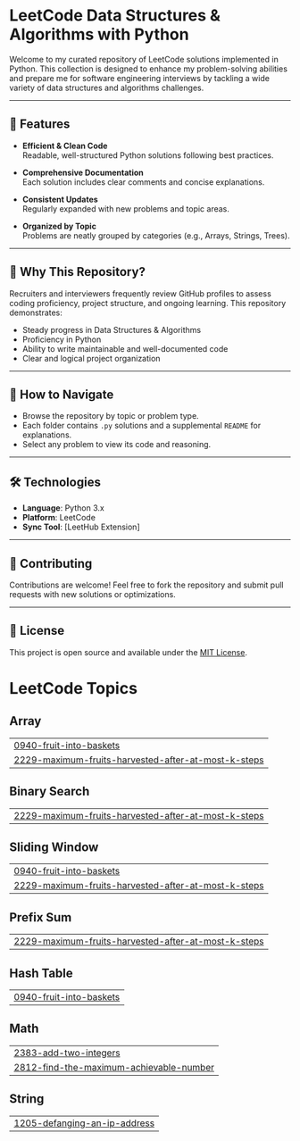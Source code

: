 # **LeetCode Data Structures & Algorithms with Python**

Welcome to my curated repository of LeetCode solutions implemented in Python. This collection is designed to enhance my problem-solving abilities and prepare me for software engineering interviews by tackling a wide variety of data structures and algorithms challenges.

---

## 🚀 Features

- **Efficient & Clean Code**  
  Readable, well-structured Python solutions following best practices.

- **Comprehensive Documentation**  
  Each solution includes clear comments and concise explanations.

- **Consistent Updates**  
  Regularly expanded with new problems and topic areas.

- **Organized by Topic**  
  Problems are neatly grouped by categories (e.g., Arrays, Strings, Trees).

---

## 🌟 Why This Repository?

Recruiters and interviewers frequently review GitHub profiles to assess coding proficiency, project structure, and ongoing learning. This repository demonstrates:

- Steady progress in Data Structures & Algorithms  
- Proficiency in Python  
- Ability to write maintainable and well-documented code  
- Clear and logical project organization

---

## 📝 How to Navigate

- Browse the repository by topic or problem type.
- Each folder contains `.py` solutions and a supplemental `README` for explanations.
- Select any problem to view its code and reasoning.

---

## 🛠️ Technologies

- **Language**: Python 3.x  
- **Platform**: LeetCode  
- **Sync Tool**: [LeetHub Extension]

---

## 🤝 Contributing

Contributions are welcome! Feel free to fork the repository and submit pull requests with new solutions or optimizations.

---

## 📄 License

This project is open source and available under the [MIT License](LICENSE).

<!---LeetCode Topics Start-->
# LeetCode Topics
## Array
|  |
| ------- |
| [0940-fruit-into-baskets](https://github.com/AbhaySR02/LeetCode-Python-DSA/tree/master/0940-fruit-into-baskets) |
| [2229-maximum-fruits-harvested-after-at-most-k-steps](https://github.com/AbhaySR02/LeetCode-Python-DSA/tree/master/2229-maximum-fruits-harvested-after-at-most-k-steps) |
## Binary Search
|  |
| ------- |
| [2229-maximum-fruits-harvested-after-at-most-k-steps](https://github.com/AbhaySR02/LeetCode-Python-DSA/tree/master/2229-maximum-fruits-harvested-after-at-most-k-steps) |
## Sliding Window
|  |
| ------- |
| [0940-fruit-into-baskets](https://github.com/AbhaySR02/LeetCode-Python-DSA/tree/master/0940-fruit-into-baskets) |
| [2229-maximum-fruits-harvested-after-at-most-k-steps](https://github.com/AbhaySR02/LeetCode-Python-DSA/tree/master/2229-maximum-fruits-harvested-after-at-most-k-steps) |
## Prefix Sum
|  |
| ------- |
| [2229-maximum-fruits-harvested-after-at-most-k-steps](https://github.com/AbhaySR02/LeetCode-Python-DSA/tree/master/2229-maximum-fruits-harvested-after-at-most-k-steps) |
## Hash Table
|  |
| ------- |
| [0940-fruit-into-baskets](https://github.com/AbhaySR02/LeetCode-Python-DSA/tree/master/0940-fruit-into-baskets) |
## Math
|  |
| ------- |
| [2383-add-two-integers](https://github.com/AbhaySR02/LeetCode-Python-DSA/tree/master/2383-add-two-integers) |
| [2812-find-the-maximum-achievable-number](https://github.com/AbhaySR02/LeetCode-Python-DSA/tree/master/2812-find-the-maximum-achievable-number) |
## String
|  |
| ------- |
| [1205-defanging-an-ip-address](https://github.com/AbhaySR02/LeetCode-Python-DSA/tree/master/1205-defanging-an-ip-address) |
<!---LeetCode Topics End-->
